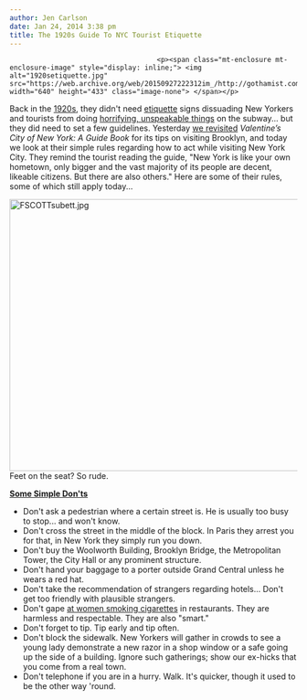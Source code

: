 ```yaml
---
author: Jen Carlson
date: Jan 24, 2014 3:38 pm
title: The 1920s Guide To NYC Tourist Etiquette
---
```


	
										<p><span class="mt-enclosure mt-enclosure-image" style="display: inline;"> <img alt="1920setiquette.jpg" src="https://web.archive.org/web/20150927222312im_/http://gothamist.com/attachments/arts_jen/1920setiquette.jpg" width="640" height="433" class="image-none"> </span></p>

<p>Back in the <a href="https://web.archive.org/web/20150927222312/http://gothamist.com/tags/1920s">1920s</a>, they didn&apos;t need <a href="https://web.archive.org/web/20150927222312/http://gothamist.com/tags/etiquette">etiquette</a> signs dissuading New Yorkers and tourists from doing <a href="https://web.archive.org/web/20150927222312/http://gothamist.com/2012/08/23/is_this_the_most_horrifying_subway.php">horrifying, unspeakable things</a> on the subway... but they did need to set a few guidelines. Yesterday <a href="https://web.archive.org/web/20150927222312/http://gothamist.com/2014/01/23/thoughts_on_brooklyn_from_the_1920s.php#photo-1">we revisited</a> <em>Valentine&#x2019;s City of New York: A Guide Book</em> for its tips on visiting Brooklyn, and today we look at their simple rules regarding how to act while visiting New York City. They remind the tourist reading the guide, &quot;New York is like your own hometown, only bigger and the vast majority of its people are decent, likeable citizens. But there are also others.&quot; Here are some of their rules, some of which still apply today...</p>

<p><span class="mt-enclosure mt-enclosure-image" style="display: inline;"> <img alt="FSCOTTsubett.jpg" src="https://web.archive.org/web/20150927222312im_/http://gothamist.com/attachments/arts_jen/FSCOTTsubett.jpg" width="640" height="476" class="image-none"> </span><br>
<span class="photo_caption">Feet on the seat? So rude.</span></p>

<p><strong><a href="https://web.archive.org/web/20150927222312/https://archive.org/stream/valentinescityof00browa#page/364/mode/2up">Some Simple Don&apos;ts</a></strong><br>
</p><ul><li>Don&apos;t ask a pedestrian where a certain street is. He is usually too busy to stop... and won&apos;t know. <br>
</li><li>Don&apos;t cross the street in the middle of the block. In Paris they arrest you for that, in New York they simply run you down. <br>
</li><li>Don&apos;t buy the Woolworth Building, Brooklyn Bridge, the Metropolitan Tower, the City Hall or any prominent structure. <br>
</li><li>Don&apos;t hand your baggage to a porter outside Grand Central unless he wears a red hat. <br>
</li><li>Don&apos;t take the recommendation of strangers regarding hotels... Don&apos;t get too friendly with plausible strangers.<br>
</li><li>Don&apos;t gape <a href="https://web.archive.org/web/20150927222312/http://gothamist.com/2014/01/21/photos_women_smoking_in_public_desp.php#photo-1">at women smoking cigarettes</a> in restaurants. They are harmless and respectable. They are also &quot;smart.&quot;<br>
</li><li>Don&apos;t forget to tip. Tip early and tip often. <br>
</li><li>Don&apos;t block the sidewalk. New Yorkers will gather in crowds to see a young lady demonstrate a new razor in a shop window or a safe going up the side of a building. Ignore such gatherings; show our ex-hicks that you come from a real town. <br>
</li><li>Don&apos;t telephone if you are in a hurry. Walk. It&apos;s quicker, though it used to be the other way &apos;round.</li></ul><p></p>					
										
									
				